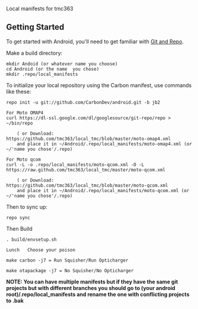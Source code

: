 Local manifests for tmc363

Getting Started
---------------

To get started with Android, you'll need to get
familiar with [Git and Repo](http://source.android.com/download/using-repo).

Make a build directory:

	mkdir Andoid (or whatever name you choose)
	cd Android (or the name  you chose)
	mkdir .repo/local_manifests

To initialize your local repository using the Carbon manifest, use commands like these:

    repo init -u git://github.com/CarbonDev/android.git -b jb2

    For Moto OMAP4
    curl https://dl-ssl.google.com/dl/googlesource/git-repo/repo > ~/bin/repo

    	( or Download: https://github.com/tmc363/local_tmc/blob/master/moto-omap4.xml
		and place it in ~/Android/.repo/local_manifests/moto-omap4.xml (or ~/'name you chose'/.repo)

    For Moto qcom
    curl -L -o .repo/local_manifests/moto-qcom.xml -O -L https://raw.github.com/tmc363/local_tmc/master/moto-qcom.xml

    	( or Download: https://github.com/tmc363/local_tmc/blob/master/moto-qcom.xml
		and place it in ~/Android/.repo/local_manifests/moto-qcom.xml (or ~/'name you chose'/.repo)

Then to sync up:

    repo sync

Then Build

    . build/envsetup.sh

    Lunch   Choose your poison 

    make carbon -j7 = Run Squisher/Run Opticharger

    make otapackage -j7 = No Squisher/No Opticharger


**NOTE: You can have multiple manifests but if they have the same git projects but with different branches you
should go to (your android root)/.repo/local_manifests and rename the one with conflicting projects to .bak**
